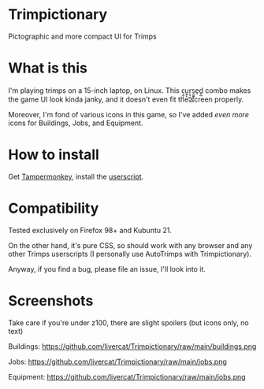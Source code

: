 # Trimpictionary
Pictographic and more compact UI for Trimps

# What is this
I'm playing trimps on a 15-inch laptop, on Linux. This c͕̼̝u̫̱̙r͉͉̪̜̫͓s̯͚̱͓e̹d̟̺ combo makes the game UI look kinda janky, and it doesn't even fit the screen properly.

Moreover, I'm fond of various icons in this game, so I've added *even more* icons for Buildings, Jobs, and Equipment.

# How to install
Get [Tampermonkey](https://www.tampermonkey.net/), install the [userscript](https://github.com/livercat/Trimpictionary/raw/main/trimpictionary.user.js).

# Compatibility
Tested exclusively on Firefox 98+ and Kubuntu 21.

On the other hand, it's pure CSS, so should work with any browser and any other Trimps userscripts (I personally use AutoTrimps with Trimpictionary).

Anyway, if you find a bug, please file an issue, I'll look into it.

# Screenshots
Take care if you're under z100, there are slight spoilers (but icons only, no text)

Buildings: https://github.com/livercat/Trimpictionary/raw/main/buildings.png

Jobs: https://github.com/livercat/Trimpictionary/raw/main/jobs.png

Equipment: https://github.com/livercat/Trimpictionary/raw/main/jobs.png